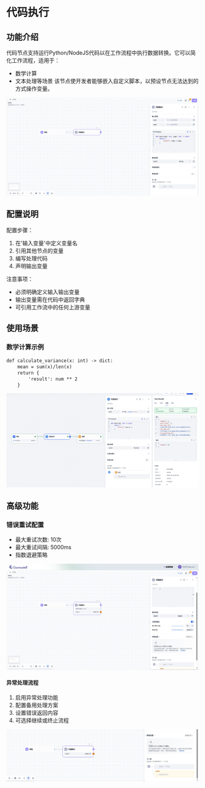 # 代码执行

## 功能介绍

代码节点支持运行Python/NodeJS代码以在工作流程中执行数据转换。它可以简化工作流程，适用于：
- 数学计算
- 文本处理等场景
该节点使开发者能够嵌入自定义脚本，以预设节点无法达到的方式操作变量。


![代码节点界面](../../../public/code1.png)


## 配置说明
配置步骤：
1. 在'输入变量'中定义变量名
2. 引用其他节点的变量
3. 编写处理代码
4. 声明输出变量

注意事项：
- 必须明确定义输入输出变量
- 输出变量需在代码中返回字典
- 可引用工作流中的任何上游变量

## 使用场景

### 数学计算示例
```
def calculate_variance(x: int) -> dict:
    mean = sum(x)/len(x)
    return {
        'result': num ** 2
    }
```
![数学计算流程](../../../public/code1.jpg)



## 高级功能
### 错误重试配置
- 最大重试次数: 10次
- 最大重试间隔: 5000ms
- 指数退避策略

![错误重试配置](../../../public/code2.png)

#### 异常处理流程
1. 启用异常处理功能
2. 配置备用处理方案
3. 设置错误返回内容
4. 可选择继续或终止流程

![异常处理界面](../../../public/code3.png)
